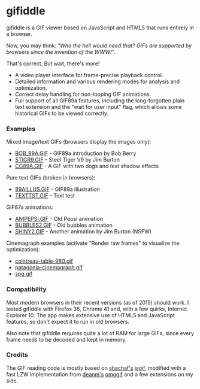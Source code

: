 # gifiddle

gifiddle is a GIF viewer based on JavaScript and HTML5 that runs entirely in a browser.

Now, you may think: *"Who the hell would need that? GIFs are supported by browsers since the invention of the WWW!"*.

That's correct. But wait, there's more!

* A video player interface for frame-precise playback control.
* Detailed information and various rendering modes for analysis and optimization.
* Correct delay handling for non-looping GIF animations.
* Full support of all GIF89a features, including the long-forgotten plain text extension and the "wait for user input" flag, which allows some historical GIFs to be viewed correctly.

### Examples

Mixed image/text GIFs (browsers display the images only):

* [BOB_89A.GIF](http://ata4.github.io/gifiddle/#http://cd.textfiles.com/gifsgalore/GIFS/MISC/BOB_89A.GIF) - GIF89a introduction by Bob Berry
* [STIGR9.GIF](http://ata4.github.io/gifiddle/#http://cd.textfiles.com/megarom/megarom1/GIF/STIGR9.GIF) - Steel Tiger V9 by Jim Burton
* [CG89A.GIF](http://ata4.github.io/gifiddle/#http://cd.textfiles.com/megarom/megarom1/GIF/CG89A.GIF) - A GIF with two dogs and text shadow effects

Pure text GIFs (broken in browsers):

* [89AILLUS.GIF](http://ata4.github.io/gifiddle/#http://cd.textfiles.com/megarom/megarom1/GIF/89AILLUS.GIF) - GIF89a illustration
* [TEXTTST.GIF](http://ata4.github.io/gifiddle/#http://cd.textfiles.com/megarom/megarom1/GIF/TEXTTST.GIF) - Text test

GIF87a animations:

* [ANIPEPSI.GIF](http://ata4.github.io/gifiddle/#http://cd.textfiles.com/gifsgalore/GIFS/LOGOS/ANIPEPSI.GIF) - Old Pepsi animation
* [BUBBLES2.GIF](http://ata4.github.io/gifiddle/#http://cd.textfiles.com/gifsgalore/GIFS/FOOD/BUBBLES2.GIF) - Old bubbles animation
* [SHINY2.GIF](http://ata4.github.io/gifiddle/#http://cd.textfiles.com/gifsgalore/GIFS/MISC/SHINY2.GIF) - Another animation by Jim Burton (NSFW)

Cinemagraph examples (activate "Render raw frames" to visualize the optimization):

* [cointreau-table-980.gif](http://ata4.github.io/gifiddle/#http://static1.squarespace.com/static/51c748abe4b0c275d0aa86bf/56141f2be4b0a4afc2d17505/56141f47e4b050ae7ebb8a20/1444159373902/cointreau-table-980.gif)
* [patagonia-cinemagraph.gif](http://ata4.github.io/gifiddle/#http://static1.squarespace.com/static/51c748abe4b0c275d0aa86bf/56141631e4b0095d43132f02/5614164ae4b018c0454fd5e0/1444744691618/patagonia-cinemagraph.gif)
* [spg.gif](http://ata4.github.io/gifiddle/#http://static1.squarespace.com/static/51c748abe4b0c275d0aa86bf/56141631e4b0095d43132f02/56143453e4b06dc85b46bf6b/1444744863151/spg.gif)

### Compatibility

Most modern browsers in their recent versions (as of 2015) should work. I tested gifiddle with Firefox 36, Chrome 41 and, with a few quirks, Internet Explorer 10. The app makes extensive use of HTML5 and JavaScript features, so don't expect it to run in old browsers.

Also note that gifiddle requires quite a lot of RAM for large GIFs, since every frame needs to be decoded and kept in memory.

### Credits

The GIF reading code is mostly based on [shachaf's](https://github.com/shachaf) [jsgif](https://github.com/shachaf/jsgif), modified with a fast LZW implementation from [deanm's](https://github.com/deanm) [omggif](https://github.com/deanm/omggif) and a few extensions on my side.